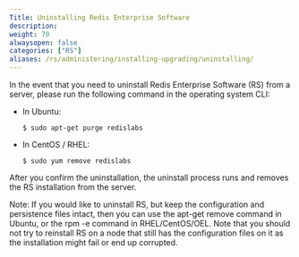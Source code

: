 ```yaml
---
Title: Uninstalling Redis Enterprise Software
description:
weight: 70
alwaysopen: false
categories: ["RS"]
aliases: /rs/administering/installing-upgrading/uninstalling/
---
```

In the event that you need to uninstall Redis Enterprise Software
(RS) from a server, please run the following command in the operating
system CLI:

- In Ubuntu:

    ```src
    $ sudo apt-get purge redislabs
    ```

- In CentOS / RHEL:

    ```src
    $ sudo yum remove redislabs
    ```

After you confirm the uninstallation, the uninstall process runs and
removes the RS installation from the server.

Note: If you would like to uninstall RS, but keep the configuration and
persistence files intact, then you can use the apt-get remove command in
Ubuntu, or the rpm -e command in RHEL/CentOS/OEL. Note that you should
not try to reinstall RS on a node that still has the configuration files
on it as the installation might fail or end up corrupted.
